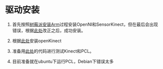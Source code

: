 # 驱动安装

1. 首先按照[树莓派安装Arm](https://blog.csdn.net/u013453604/article/details/48013959)过程安装OpenNI和SensorKinect，但在最后会出现错误，根据[此处](https://stackoverflow.com/questions/28319336/xndevicesensorv2-failed-on-raspberry-pi)改正之后，成功安装。

2. 根据[此处](https://www.kdab.com/setting-up-kinect-for-programming-in-linux-part-1/)安装openKinect

3. 准备用[此处](http://www.pcl-users.org/Can-t-use-Kinect-in-Ubuntu14-04-td4033666i20.html)的代码进行测试Kinect和PCL。

4. 目前准备就在ubuntu下运行PCL，Debian下错误太多

   

